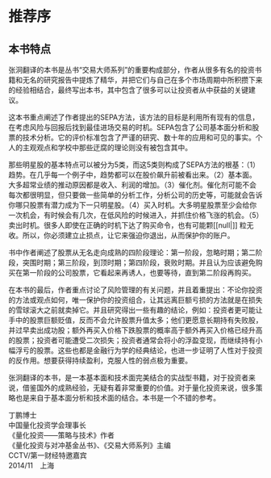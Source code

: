   

# 推荐序

## 本书特点

张泂翻译的本书是丛书“交易大师系列”的重要构成部分，作者从很多有名的投资书籍和无名的研究报告中提炼了精华，并把它们与自己在多个市场周期中所积攒下来的经验相结合，最终写出本书，其中包含了很多可以让投资者从中获益的关键建议。

这本书重点阐述了作者提出的SEPA方法，该方法的目标是利用所有现有的信息，在考虑风险与回报后找到最佳进场交易的时机。SEPA包含了公司基本面分析和股票的技术分析。它的评价标准包含了严谨的研究、数十年的应用和可见的事实。个人的主观观点和学校中那些迂腐的理论则没有被包含其中。

那些明星股的基本特点可以被分为5类，而这5类则构成了SEPA方法的根基：（1）趋势。在几乎每一个例子中，趋势都可以在股价飙升前被看出来。（2）基本面。大多超常业绩的推动原因都是收入、利润的增加。（3）催化剂。催化剂可能不会每次都很明显，但只要做一些简单的分析工作，分析公司的历史等，可能就会告诉你哪只股票有潜力成为下一只明星股。（4）买入时机。大多明星股票至少会给你一次机会，有时候会有几次，在低风险的时候进入，并抓住价格飞涨的机会。（5）卖出时机。很多人即使在正确的时机下达了购买命令，也有可能颗[[null|]] 粒无收。所以，你必须建立止损点，让它来强迫你退出，从而保护你的账户。

书中作者阐述了股票从无名走向成熟的四阶段理论：第一阶段，忽略时期；第二阶段，突围时期；第三阶段，到顶时期；第四阶段，衰败时期。并且认为应该避免购买在第一阶段的公司股票，它看起来再诱人，也要等待，直到第二阶段再购买。

在本书的最后，作者重点讨论了风险管理的有关问题，并且着重提出：不论你投资的方法或观点如何，唯一保护你的投资组合，让其远离巨额亏损的方法就是在损失的雪球滚大之前就卖掉它。并且研究得出一些有趣的结论，例如：投资者更可能让手中的股票巨额贬值，反而不会允许股票升值太多；他们更愿意长期持有失败股，并过早卖出成功股；额外再买入价格下跌股票的概率高于额外再买入价格已经升高的股票；投资者可能遭受二次损失；投资者通常会将小的浮盈变现，而继续持有小幅浮亏的股票。这些也都是金融行为学的经典结论，也进一步证明了人性对于投资的反作用。想要获得持续盈利，克服人性的弱点极为重要。

张泂翻译的本书，是一本基本面和技术面完美结合的实战型书籍，对于投资者来说，借鉴国外的成熟经验，无疑有着非常重要的价值。对于量化投资来说，很多策略也是来自于基本面分析和技术面的结合。本书是一个不错的参考。  
  

丁鹏博士  
中国量化投资学会理事长  
《量化投资——策略与技术》作者  
《量化投资与对冲基金丛书》、《交易大师系列》主编  
CCTV/第一财经特邀嘉宾  
2014/11　上海